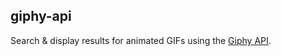 ## giphy-api
Search &amp; display results for animated GIFs using the [Giphy API](https://developers.giphy.com/docs/).
